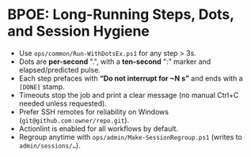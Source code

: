 # BPOE: Long-Running Steps, Dots, and Session Hygiene

- Use `ops/common/Run-WithDotsEx.ps1` for any step > 3s.
- Dots are **per-second** ".", with a **ten-second** ":" marker and elapsed/predicted pulse.
- Each step prefaces with **“Do not interrupt for ~N s”** and ends with a `[DONE]` stamp.
- Timeouts stop the job and print a clear message (no manual Ctrl+C needed unless requested).
- Prefer SSH remotes for reliability on Windows (`git@github.com:owner/repo.git`).
- Actionlint is enabled for all workflows by default.
- Regroup anytime with `ops/admin/Make-SessionRegroup.ps1` (writes to `admin/sessions/…`).


